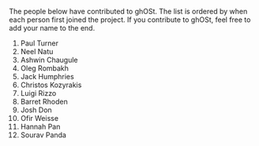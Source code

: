 The people below have contributed to ghOSt. The list is ordered by when each
person first joined the project. If you contribute to ghOSt, feel free to add
your name to the end.

<ol>
<li>Paul Turner</li>
<li>Neel Natu</li>
<li>Ashwin Chaugule</li>
<li>Oleg Rombakh</li>
<li>Jack Humphries</li>
<li>Christos Kozyrakis</li>
<li>Luigi Rizzo</li>
<li>Barret Rhoden</li>
<li>Josh Don</li>
<li>Ofir Weisse</li>
<li>Hannah Pan</li>
<li>Sourav Panda</li>
</ol>
